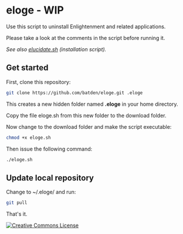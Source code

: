 # eloge - WIP

Use this script to uninstall Enlightenment and related applications.

Please take a look at the comments in the script before running it.

*See also [elucidate.sh](https://github.com/batden/elucidate) (installation script).*

## Get started

First, clone this repository:

```bash
git clone https://github.com/batden/eloge.git .eloge
```

This creates a new hidden folder named **.eloge** in your home directory.

Copy the file eloge.sh from this new folder to the download folder.

Now change to the download folder and make the script executable:

```bash
chmod +x eloge.sh
```

Then issue the following command:

```bash
./eloge.sh
```

## Update local repository

Change to ~/.eloge/ and run:

```bash
git pull
```

That's it.

<a rel="license" href="http://creativecommons.org/licenses/by-sa/4.0/"><img alt="Creative Commons License" style="border-width:0" src="https://i.creativecommons.org/l/by-sa/4.0/88x31.png" /></a>
